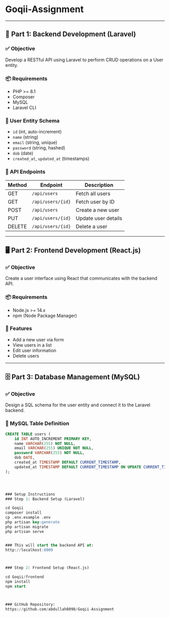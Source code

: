 # Goqii-Assignment
---

## 🔧 Part 1: Backend Development (Laravel)

### ✅ Objective

Develop a RESTful API using Laravel to perform CRUD operations on a User entity.

### 📦 Requirements

- PHP >= 8.1
- Composer
- MySQL
- Laravel CLI

### 🧾 User Entity Schema

- `id` (int, auto-increment)
- `name` (string)
- `email` (string, unique)
- `password` (string, hashed)
- `dob` (date)
- `created_at`, `updated_at` (timestamps)

### 🧪 API Endpoints

| Method | Endpoint           | Description         |
|--------|--------------------|---------------------|
| GET    | `/api/users`       | Fetch all users     |
| GET    | `/api/users/{id}`  | Fetch user by ID    |
| POST   | `/api/users`       | Create a new user   |
| PUT    | `/api/users/{id}`  | Update user details |
| DELETE | `/api/users/{id}`  | Delete a user       |

---

## 🖥️ Part 2: Frontend Development (React.js)

### ✅ Objective

Create a user interface using React that communicates with the backend API.

### 📦 Requirements

- Node.js >= 14.x
- npm (Node Package Manager)

### 🔧 Features

- Add a new user via form
- View users in a list
- Edit user information
- Delete users

---

## 🗄️ Part 3: Database Management (MySQL)

### ✅ Objective

Design a SQL schema for the user entity and connect it to the Laravel backend.

### 💾 MySQL Table Definition

```sql
CREATE TABLE users (
    id INT AUTO_INCREMENT PRIMARY KEY,
    name VARCHAR(255) NOT NULL,
    email VARCHAR(255) UNIQUE NOT NULL,
    password VARCHAR(255) NOT NULL,
    dob DATE,
    created_at TIMESTAMP DEFAULT CURRENT_TIMESTAMP,
    updated_at TIMESTAMP DEFAULT CURRENT_TIMESTAMP ON UPDATE CURRENT_TIMESTAMP
);




### Setup Instructions
### Step 1: Backend Setup (Laravel)

cd Goqii
composer install
cp .env.example .env
php artisan key:generate
php artisan migrate
php artisan serve


### This will start the backend API at:
http://localhost:8000



### Step 2: Frontend Setup (React.js)

cd Goqii/frontend
npm install
npm start



### GitHub Repository:
https://github.com/abdullah8098/Goqii-Assignment
